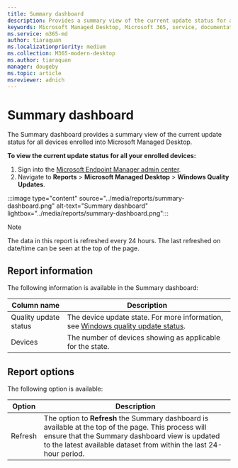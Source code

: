 ```yaml
---
title: Summary dashboard
description: Provides a summary view of the current update status for all devices enrolled into Microsoft Managed Desktop.
keywords: Microsoft Managed Desktop, Microsoft 365, service, documentation
ms.service: m365-md
author: tiaraquan
ms.localizationpriority: medium
ms.collection: M365-modern-desktop
ms.author: tiaraquan
manager: dougeby
ms.topic: article
msreviewer: adnich
---
```


# Summary dashboard

The Summary dashboard provides a summary view of the current update status for all devices enrolled into Microsoft Managed Desktop.

**To view the current update status for all your enrolled devices:**

1. Sign into the [Microsoft Endpoint Manager admin center](https://go.microsoft.com/fwlink/?linkid=2109431).
1. Navigate to **Reports** > **Microsoft Managed Desktop** > **Windows Quality Updates**.

:::image type="content" source="../media/reports/summary-dashboard.png" alt-text="Summary dashboard" lightbox="../media/reports/summary-dashboard.png":::

> [!NOTE]
> The data in this report is refreshed every 24 hours. The last refreshed on date/time can be seen at the top of the page.

## Report information

The following information is available in the Summary dashboard:

| Column name | Description |
| ----- | ----- |
| Quality update status | The device update state. For more information, see [Windows quality update status](reports.md#windows-quality-update-statuses). |
| Devices | The number of devices showing as applicable for the state. |

## Report options

The following option is available:

| Option | Description |
| ----- | ----- |
| Refresh | The option to **Refresh** the Summary dashboard is available at the top of the page. This process will ensure that the Summary dashboard view is updated to the latest available dataset from within the last 24-hour period. |
